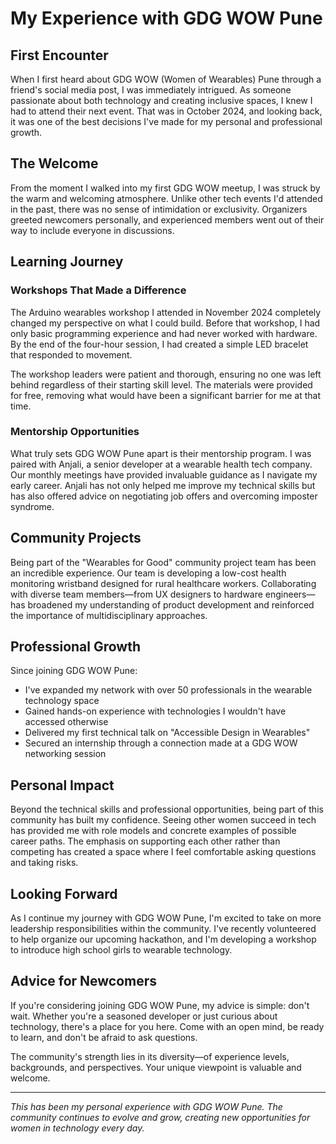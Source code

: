 # My Experience with GDG WOW Pune

## First Encounter

When I first heard about GDG WOW (Women of Wearables) Pune through a friend's social media post, I was immediately intrigued. As someone passionate about both technology and creating inclusive spaces, I knew I had to attend their next event. That was in October 2024, and looking back, it was one of the best decisions I've made for my personal and professional growth.

## The Welcome

From the moment I walked into my first GDG WOW meetup, I was struck by the warm and welcoming atmosphere. Unlike other tech events I'd attended in the past, there was no sense of intimidation or exclusivity. Organizers greeted newcomers personally, and experienced members went out of their way to include everyone in discussions.

## Learning Journey

### Workshops That Made a Difference

The Arduino wearables workshop I attended in November 2024 completely changed my perspective on what I could build. Before that workshop, I had only basic programming experience and had never worked with hardware. By the end of the four-hour session, I had created a simple LED bracelet that responded to movement.

The workshop leaders were patient and thorough, ensuring no one was left behind regardless of their starting skill level. The materials were provided for free, removing what would have been a significant barrier for me at that time.

### Mentorship Opportunities

What truly sets GDG WOW Pune apart is their mentorship program. I was paired with Anjali, a senior developer at a wearable health tech company. Our monthly meetings have provided invaluable guidance as I navigate my early career. Anjali has not only helped me improve my technical skills but has also offered advice on negotiating job offers and overcoming imposter syndrome.

## Community Projects

Being part of the "Wearables for Good" community project team has been an incredible experience. Our team is developing a low-cost health monitoring wristband designed for rural healthcare workers. Collaborating with diverse team members—from UX designers to hardware engineers—has broadened my understanding of product development and reinforced the importance of multidisciplinary approaches.

## Professional Growth

Since joining GDG WOW Pune:
- I've expanded my network with over 50 professionals in the wearable technology space
- Gained hands-on experience with technologies I wouldn't have accessed otherwise
- Delivered my first technical talk on "Accessible Design in Wearables"
- Secured an internship through a connection made at a GDG WOW networking session

## Personal Impact

Beyond the technical skills and professional opportunities, being part of this community has built my confidence. Seeing other women succeed in tech has provided me with role models and concrete examples of possible career paths. The emphasis on supporting each other rather than competing has created a space where I feel comfortable asking questions and taking risks.

## Looking Forward

As I continue my journey with GDG WOW Pune, I'm excited to take on more leadership responsibilities within the community. I've recently volunteered to help organize our upcoming hackathon, and I'm developing a workshop to introduce high school girls to wearable technology.

## Advice for Newcomers

If you're considering joining GDG WOW Pune, my advice is simple: don't wait. Whether you're a seasoned developer or just curious about technology, there's a place for you here. Come with an open mind, be ready to learn, and don't be afraid to ask questions.

The community's strength lies in its diversity—of experience levels, backgrounds, and perspectives. Your unique viewpoint is valuable and welcome.

---

*This has been my personal experience with GDG WOW Pune. The community continues to evolve and grow, creating new opportunities for women in technology every day.*